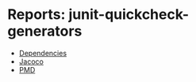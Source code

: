 # Reports: junit-quickcheck-generators

- [Dependencies](../junit-quickcheck-generators/dependencies.html)
- [Jacoco](../junit-quickcheck-generators/jacoco/index.html)
- [PMD](../junit-quickcheck-generators/pmd.html)
